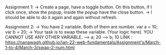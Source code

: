 Assignment 1: 
            -> Create a page, have a toggle button. On this button, if I click once, show the popup, inside the popup have the close button. -> I should be able to do it again and again without refresh.

Assignment 2:
            -> You have 2 variable. Both of them are number. var a = 10; var b = 20; -> Your task is to swap these variable. (Your logic here). YOU CANNOT USE ANY OTHER VARIABLE. --> a; 20 --> b; 10
LINK : https://nanawagh.github.io/jan-22-web-fundamentals/Assignment's/March-1-to-4/March-3/swap-2-num.html
